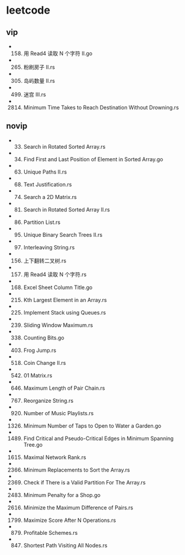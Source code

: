 # leetcode

## vip
* 158. 用 Read4 读取 N 个字符 II.go
* 265. 粉刷房子 II.rs
* 305. 岛屿数量 II.rs
* 499. 迷宫 III.rs
* 2814. Minimum Time Takes to Reach Destination Without Drowning.rs

## novip
* 33. Search in Rotated Sorted Array.rs
* 34. Find First and Last Position of Element in Sorted Array.go
* 63. Unique Paths II.rs
* 68. Text Justification.rs
* 74. Search a 2D Matrix.rs
* 81. Search in Rotated Sorted Array II.rs
* 86. Partition List.rs
* 95. Unique Binary Search Trees II.rs
* 97. Interleaving String.rs
* 156. 上下翻转二叉树.rs
* 157. 用 Read4 读取 N 个字符.rs
* 168. Excel Sheet Column Title.go
* 215. Kth Largest Element in an Array.rs
* 225. Implement Stack using Queues.rs
* 239. Sliding Window Maximum.rs
* 338. Counting Bits.go
* 403. Frog Jump.rs
* 518. Coin Change II.rs
* 542. 01 Matrix.rs
* 646. Maximum Length of Pair Chain.rs
* 767. Reorganize String.rs
* 920. Number of Music Playlists.rs
* 1326. Minimum Number of Taps to Open to Water a Garden.go
* 1489. Find Critical and Pseudo-Critical Edges in Minimum Spanning Tree.go
* 1615. Maximal Network Rank.rs
* 2366. Minimum Replacements to Sort the Array.rs
* 2369. Check if There is a Valid Partition For The Array.rs
* 2483. Minimum Penalty for a Shop.go
* 2616. Minimize the Maximum Difference of Pairs.rs
* 1799. Maximize Score After N Operations.rs
* 879. Profitable Schemes.rs
* 847. Shortest Path Visiting All Nodes.rs
